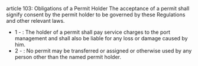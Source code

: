 article 103: Obligations of a Permit Holder
The acceptance of a permit shall signify consent by the permit holder to be governed by these Regulations and other relevant laws. 
<ul>
			<li>1 - : The holder of a permit shall pay service charges to the port management and shall also be liable for any loss or damage caused by him. <ul>
			</ul></li>			<li>2 - : No permit may be transferred or assigned or otherwise used by any person other than the named permit holder. <ul>
			</ul></li></ul>